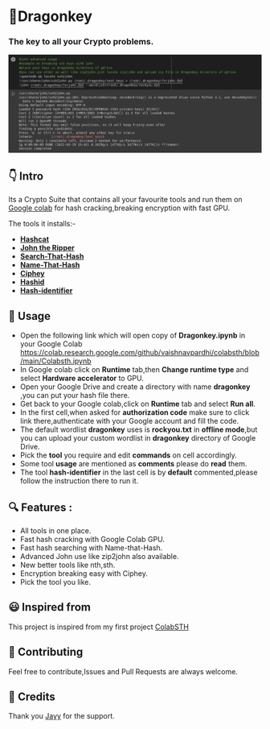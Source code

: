# 🔑Dragonkey

### The key to all your Crypto problems.

![demo](pics/project.png)

## 👇 Intro

Its a Crypto Suite that contains all your favourite tools and run them on [Google colab](https://colab.research.google.com/) for hash cracking,breaking encryption with fast GPU.

The tools it installs:-

-  **[Hashcat](https://github.com/hashcat/hashcat)**
-  **[John the Ripper](https://github.com/openwall/john)**
-  **[Search-That-Hash](https://github.com/HashPals/Search-That-Hash)**
-  **[Name-That-Hash](https://github.com/HashPals/Name-That-Hash)**
-  **[Ciphey](https://github.com/Ciphey/Ciphey)**
-  **[Hashid](https://github.com/psypanda/hashID)**
-  **[Hash-identifier](https://github.com/blackploit/hash-identifier)**

## 📖 Usage
- Open the following link which will open copy of **Dragonkey.ipynb** in your Google Colab
https://colab.research.google.com/github/vaishnavpardhi/colabsth/blob/main/Colabsth.ipynb
- In Google colab click on **Runtime** tab,then **Change runtime type** and select **Hardware accelerator** to GPU.
- Open your Google Drive and create a directory with name **dragonkey** ,you can put your hash file there.
- Get back to your Google colab,click on **Runtime** tab and select **Run all**.
-  In the first cell,when asked for **authorization code** make sure to click link there,authenticate with your Google account and fill the code.
- The default wordlist **dragonkey** uses is **rockyou.txt** in **offline mode**,but you can upload your custom wordlist in **dragonkey** directory of Google Drive.
- Pick the **tool** you require and edit **commands** on cell accordingly.
- Some tool **usage** are mentioned as **comments** please do **read** them.
- The tool **hash-identifier** in the last cell is by **default** commented,please follow the instruction there to run it.

## 🔍 Features :
- All tools in one place.
- Fast hash cracking with Google Colab GPU.
- Fast hash searching with Name-that-Hash.
- Advanced John use like zip2john also available.
- New better tools like nth,sth.
- Encryption breaking easy with Ciphey.
- Pick the tool you like.

## 😃 Inspired from
This project is inspired from my first project [ColabSTH](https://github.com/vaishnavpardhi/colabsth)

## 🤝 Contributing
Feel free to contribute,Issues and Pull Requests are always welcome.

## 🙏 Credits
Thank you [Jayy](https://github.com/Jayy001) for the support.
